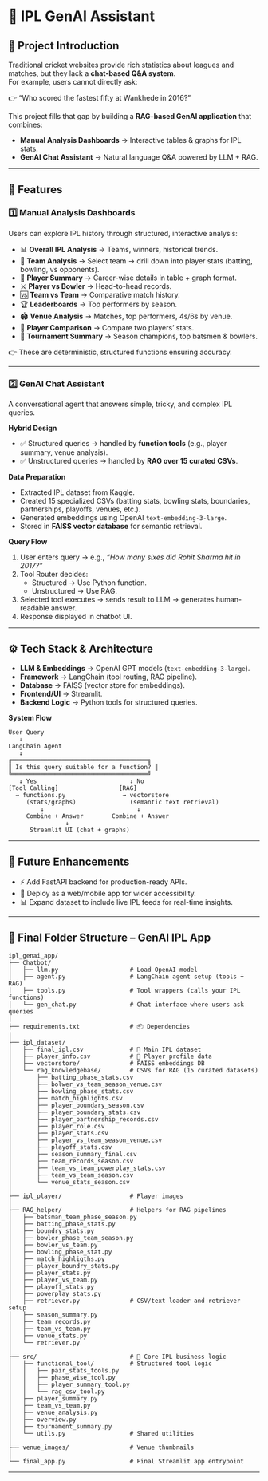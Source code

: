 # 🏏 IPL GenAI Assistant

## 📌 Project Introduction

Traditional cricket websites provide rich statistics about leagues and matches, but they lack a **chat-based Q&A system**.  
For example, users cannot directly ask:

👉 “Who scored the fastest fifty at Wankhede in 2016?”  

This project fills that gap by building a **RAG-based GenAI application** that combines:  

- **Manual Analysis Dashboards** → Interactive tables & graphs for IPL stats.  
- **GenAI Chat Assistant** → Natural language Q&A powered by LLM + RAG.  

---

## 🔎 Features

### 1️⃣ Manual Analysis Dashboards  

Users can explore IPL history through structured, interactive analysis:  

- 📊 **Overall IPL Analysis** → Teams, winners, historical trends.  
- 🏏 **Team Analysis** → Select team → drill down into player stats (batting, bowling, vs opponents).  
- 👥 **Player Summary** → Career-wise details in table + graph format.  
- ⚔️ **Player vs Bowler** → Head-to-head records.  
- 🆚 **Team vs Team** → Comparative match history.  
- 🏆 **Leaderboards** → Top performers by season.  
- 🏟️ **Venue Analysis** → Matches, top performers, 4s/6s by venue.  
- 🔄 **Player Comparison** → Compare two players’ stats.  
- 🎯 **Tournament Summary** → Season champions, top batsmen & bowlers.  

👉 These are deterministic, structured functions ensuring accuracy.  

---

### 2️⃣ GenAI Chat Assistant  

A conversational agent that answers simple, tricky, and complex IPL queries.  

**Hybrid Design**  
- ✅ Structured queries → handled by **function tools** (e.g., player summary, venue analysis).  
- ✅ Unstructured queries → handled by **RAG over 15 curated CSVs**.  

**Data Preparation**  
- Extracted IPL dataset from Kaggle.  
- Created 15 specialized CSVs (batting stats, bowling stats, boundaries, partnerships, playoffs, venues, etc.).  
- Generated embeddings using OpenAI `text-embedding-3-large`.  
- Stored in **FAISS vector database** for semantic retrieval.  

**Query Flow**  
1. User enters query → e.g., *“How many sixes did Rohit Sharma hit in 2017?”*  
2. Tool Router decides:  
   - Structured → Use Python function.  
   - Unstructured → Use RAG.  
3. Selected tool executes → sends result to LLM → generates human-readable answer.  
4. Response displayed in chatbot UI.  

---

## ⚙️ Tech Stack & Architecture  

- **LLM & Embeddings** → OpenAI GPT models (`text-embedding-3-large`).  
- **Framework** → LangChain (tool routing, RAG pipeline).  
- **Database** → FAISS (vector store for embeddings).  
- **Frontend/UI** → Streamlit.  
- **Backend Logic** → Python tools for structured queries.  

**System Flow**  

```text
User Query
   ↓
LangChain Agent
   ↓
╔══════════════════════════════════════╗
║ Is this query suitable for a function? ║
╚══════════════════════════════════════╝
   ↓ Yes                          ↓ No
[Tool Calling]                 [RAG]
  → functions.py                → vectorstore
     (stats/graphs)               (semantic text retrieval)
         ↓                          ↓
     Combine + Answer        Combine + Answer
                ↓
      Streamlit UI (chat + graphs)
```

---

## 🚀 Future Enhancements  

- ⚡ Add FastAPI backend for production-ready APIs.  
- 📱 Deploy as a web/mobile app for wider accessibility.  
- 📊 Expand dataset to include live IPL feeds for real-time insights.  

---

## 📂 Final Folder Structure – GenAI IPL App  

```text
ipl_genai_app/
├── Chatbot/
│   ├── llm.py                    # Load OpenAI model
│   ├── agent.py                  # LangChain agent setup (tools + RAG)
│   ├── tools.py                  # Tool wrappers (calls your IPL functions)
│   └── gen_chat.py               # Chat interface where users ask queries
│
├── requirements.txt              # 📦 Dependencies
│
├── ipl_dataset/
│   ├── final_ipl.csv             # 🔢 Main IPL dataset
│   ├── player_info.csv           # 👤 Player profile data
│   ├── vectorstore/              # FAISS embeddings DB
│   └── rag_knowledgebase/        # CSVs for RAG (15 curated datasets)
│       ├── batting_phase_stats.csv
│       ├── bolwer_vs_team_season_venue.csv
│       ├── bowling_phase_stats.csv
│       ├── match_highlights.csv
│       ├── player_boundary_season.csv
│       ├── player_boundary_stats.csv
│       ├── player_partnership_records.csv
│       ├── player_role.csv
│       ├── player_stats.csv
│       ├── player_vs_team_season_venue.csv
│       ├── playoff_stats.csv
│       ├── season_summary_final.csv
│       ├── team_records_season.csv
│       ├── team_vs_team_powerplay_stats.csv
│       ├── team_vs_team_season.csv
│       └── venue_stats_season.csv
│
├── ipl_player/                   # Player images
│
├── RAG_helper/                   # Helpers for RAG pipelines
│   ├── batsman_team_phase_season.py
│   ├── batting_phase_stats.py
│   ├── boundry_stats.py
│   ├── bowler_phase_team_season.py
│   ├── bowler_vs_team.py
│   ├── bowling_phase_stat.py
│   ├── match_highligths.py
│   ├── player_boundry_stats.py
│   ├── player_stats.py
│   ├── player_vs_team.py
│   ├── playoff_stats.py
│   ├── powerplay_stats.py
│   ├── retriever.py              # CSV/text loader and retriever setup
│   ├── season_summary.py
│   ├── team_records.py
│   ├── team_vs_team.py
│   ├── venue_stats.py
│   └── retriever.py
│
├── src/                          # 🔧 Core IPL business logic
│   ├── functional_tool/          # Structured tool logic
│   │   ├── pair_stats_tools.py
│   │   ├── phase_wise_tool.py
│   │   ├── player_summary_tool.py
│   │   └── rag_csv_tool.py
│   ├── player_summary.py
│   ├── team_vs_team.py
│   ├── venue_analysis.py
│   ├── overview.py
│   ├── tournament_summary.py
│   └── utils.py                  # Shared utilities
│
├── venue_images/                 # Venue thumbnails
│
└── final_app.py                  # Final Streamlit app entrypoint
```

---
